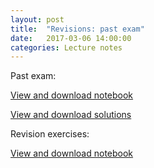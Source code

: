 ```yaml
---
layout: post
title:  "Revisions: past exam" 
date:   2017-03-06 14:00:00
categories: Lecture notes
---
```


Past exam:

[View and download notebook](http://nbviewer.jupyter.org/github/ggorman/Numerical-methods-1/blob/master/notebook/exam_2016.ipynb)

[View and download solutions](http://nbviewer.jupyter.org/github/ggorman/Numerical-methods-1/blob/master/notebook/exam_2016_solutions.ipynb)


Revision exercises:

[View and download notebook](http://nbviewer.jupyter.org/github/ggorman/Numerical-methods-1/blob/master/notebook/revision_exercises.ipynb)


